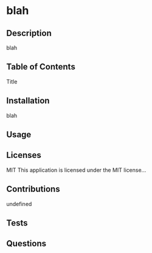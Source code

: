 # blah
## Description
  blah
## Table of Contents
Title
## Installation
blah
    
## Usage

    
## Licenses
MIT
    This application is licensed under the MIT license...
## Contributions
undefined
      
## Tests

    
## Questions

    
